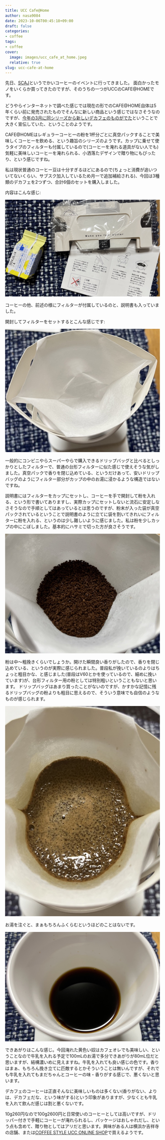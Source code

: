 ```yaml
---
title: UCC Cafe@Home
author: nasa9084
date: 2023-10-06T00:45:18+09:00
draft: false
categories:
- coffee
tags:
- coffee
cover:
  image: images/ucc_cafe_at_home.jpeg
  relative: true
slug: ucc-cafe-at-home
---
```


先日、[SCAJ](https://scajconference.jp/)というでかいコーヒーのイベントに行ってきました。
面白かったモノをいくらか買ってきたのですが、そのうちの一つがUCCのCAFE@HOMEです。

どうやらインターネットで調べた感じでは現在の形でのCAFE@HOME自体は5年くらい前に発売されたものでそんなに新しい商品という感じではなさそうなのですが、[今年の3月に同シリーズから新しいデカフェのものがでた](https://www.ucc.co.jp/company/news/2023/rel230314.html)ということで大きく宣伝していた、ということのようです。

CAFE@HOMEはレギュラーコーヒーの粉を1杯分ごとに真空パックすることで美味しくコーヒーを飲める、という趣旨のシリーズのようです。カップに乗せて使うタイプのフィルターも付属しているので(コーヒーを淹れる道具がない人でも)気軽に美味しいコーヒーを淹れられる、小洒落たデザインで贈り物にもぴったり、という感じですね。

私は現状普通のコーヒー豆は十分すぎるほどにあるので(ちょっと消費が追いついてないくらい、サブスク加入しているため月一で追加補給される)、今回は3種類のデカフェを2つずつ、合計6個のセットを購入しました。

内容はこんな感じ:

![内容物](images/contents.jpeg)

コーヒーの他、前述の様にフィルターが付属しているのと、説明書も入っていました。

開封してフィルターをセットするとこんな感じです:

![filter](images/dripper.jpeg)

一般的にコンビニやらスーパーやらで購入できるドリップバッグと比べるとしっかりとしたフィルターで、普通の台形フィルターに似た感じで使えそうな気がしました。真空パックで香りを閉じ込めている、というだけあって、安いドリップバッグのようにフィルター部分がカップの中のお湯に浸かるような構造ではないですね。

説明書にはフィルターをカップにセットし、コーヒーを手で開封して粉を入れる、という形で書いてありますし、実際カップにセットしないと流石に安定しなさそうなので手順としてはあっているとは思うのですが、粉末が入った袋が真空パックされているということで説明書のように立てに袋を割いてきれいにフィルターに粉を入れる、というのは少し難しいように感じました。私は粉を少しカップの中にこぼしました。基本的にハサミで切った方が良さそうです。

![コーヒーの粉](images/powder.jpeg)

粉は中〜粗挽きくらいでしょうか。開けた瞬間良い香りがしたので、香りを閉じ込めている、というのが実際に感じられました。普段私が挽いているのよりはちょっと粗目かな、と感じました(普段はV60とかを使っているので、細めに挽いています)が、台形フィルター用の粉としては特別粗いということもないと思います。
ドリップバッグはあまり買ったことがないのですが、かすかな記憶に残るドリップバッグの粉よりも粗目に思えるので、そういう意味でも自信のようなものが感じられます。

![お湯を注いだ様子](images/pour.jpeg)

お湯を注ぐと、まぁもちろんふくらむというほどのことはないです。

![淹れたコーヒー](images/result.jpeg)

できあがりはこんな感じ。今回淹れた黄色い奴はカフェオレでも美味しい、ということなので牛乳を入れる予定で100mLのお湯で多分できあがりが80mL位だと思いますが、結構濃いめに見えますね。牛乳を入れても良い感じの色です。香りはまぁ、もちろん挽き立てに匹敵するとかそういうことは無いんですが、それでも牛乳を入れてもまだちゃんとコーヒーの味・香りがする感じで、悪くないと思います。

デカフェのコーヒーは正直そんなに美味しいものは多くない(香りがない、よりは、デカフェだな、という味がする)という印象がありますが、少なくとも牛乳を入れて飲んだ感じは割と悪くないです。

10g260円なので100g2600円と日常使いのコーヒーとしては高いですが、ドリッパー付きで手軽にコーヒーが淹れられるし、パッケージはおしゃれだし、という点も含めて、贈り物としてはアリだと思います。興味がある人は横浜か吉祥寺の店舗、または[COFFEE STYLE UCC ONLINE SHOP](https://coffeestyle.jp/products/cah0104059?_pos=7&_sid=2cae5a4d9&_ss=r)で買えるようです。
